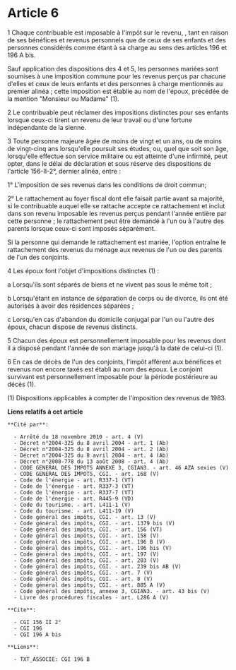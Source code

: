 # Article 6

1 Chaque contribuable est imposable à l'impôt sur le revenu, , tant en raison de ses bénéfices et revenus personnels que de
ceux de ses enfants et des personnes considérés comme étant à sa charge au sens des articles 196 et 196 A bis.

Sauf application des dispositions des 4 et 5, les personnes mariées sont soumises à une imposition commune pour les revenus
perçus par chacune d'elles et ceux de leurs enfants et des personnes à charge mentionnés au premier alinéa ; cette imposition
est établie au nom de l'époux, précédée de la mention "Monsieur ou Madame" (1).

2 Le contribuable peut réclamer des impositions distinctes pour ses enfants lorsque ceux-ci tirent un revenu de leur travail
ou d'une fortune indépendante de la sienne.

3  Toute personne majeure âgée de moins de vingt et un ans, ou de moins de vingt-cinq ans lorsqu'elle poursuit ses études,
ou, quel que soit son âge, lorsqu'elle effectue son service militaire ou est atteinte d'une infirmité, peut opter, dans le
délai de déclaration et sous réserve des dispositions de l'article 156-II-2°, dernier alinéa, entre :

1° L'imposition de ses revenus dans les conditions de droit commun;

2° Le rattachement au foyer fiscal dont elle faisait partie avant sa majorité, si le contribuable auquel elle se rattache
accepte ce rattachement et inclut dans son revenu imposable les revenus perçus pendant l'année entière par cette personne ;
le rattachement peut être demandé à l'un ou à l'autre des parents lorsque ceux-ci sont imposés séparément.

Si la personne qui demande le rattachement est mariée, l'option entraîne le rattachement des revenus du ménage aux revenus de
l'un ou des parents de l'un des conjoints.

4 Les époux font l'objet d'impositions distinctes (1) :

a Lorsqu'ils sont séparés de biens et ne vivent pas sous le même toit ;

b Lorsqu'étant en instance de séparation de corps ou de divorce, ils ont été autorisés à avoir des résidences séparées ;

c Lorsqu'en cas d'abandon du domicile conjugal par l'un ou l'autre des époux, chacun dispose de revenus distincts.

5 Chacun des époux est personnellement imposable pour les revenus dont il a disposé pendant l'année de son mariage jusqu'à la
date de celui-ci (1).

6 En cas de décès de l'un des conjoints, l'impôt afférent aux bénéfices et revenus non encore taxés est établi au nom des
époux. Le conjoint survivant est personnellement imposable pour la période postérieure au décès (1).

(1) Dispositions applicables à compter de l'imposition des revenus de 1983.

**Liens relatifs à cet article**

	**Cité par**:

	  - Arrêté du 18 novembre 2010 - art. 4 (V)
	  - Décret n°2004-325 du 8 avril 2004 - art. 1 (Ab)
	  - Décret n°2004-325 du 8 avril 2004 - art. 2 (Ab)
	  - Décret n°2004-325 du 8 avril 2004 - art. 4 (Ab)
	  - Décret n°2008-778 du 13 août 2008 - art. 4 (Ab)
	  - CODE GENERAL DES IMPOTS ANNEXE 3, CGIAN3. - art. 46 AZA sexies (V)
	  - CODE GENERAL DES IMPOTS, CGI. - art. 168 (V)
	  - Code de l'énergie - art. R337-1 (VT)
	  - Code de l'énergie - art. R337-3 (VT)
	  - Code de l'énergie - art. R337-7 (VT)
	  - Code de l'énergie - art. R445-9 (VD)
	  - Code du tourisme. - art. L411-1 (V)
	  - Code du tourisme. - art. L411-19 (V)
	  - Code général des impôts, CGI. - art. 13 (V)
	  - Code général des impôts, CGI. - art. 1379 bis (V)
	  - Code général des impôts, CGI. - art. 156 (VT)
	  - Code général des impôts, CGI. - art. 158 (V)
	  - Code général des impôts, CGI. - art. 196 B (V)
	  - Code général des impôts, CGI. - art. 196 bis (V)
	  - Code général des impôts, CGI. - art. 197 (V)
	  - Code général des impôts, CGI. - art. 203 (V)
	  - Code général des impôts, CGI. - art. 239 bis AB (V)
	  - Code général des impôts, CGI. - art. 7 (V)
	  - Code général des impôts, CGI. - art. 8 (V)
	  - Code général des impôts, CGI. - art. 885 A (V)
	  - Code général des impôts, annexe 3, CGIAN3. - art. 43 bis (V)
	  - Livre des procédures fiscales - art. L286 A (V)

	**Cite**:

	  - CGI 156 II 2°
	  - CGI 196
	  - CGI 196 A bis

	**Liens**:

	  - TXT_ASSOCIE: CGI 196 B
